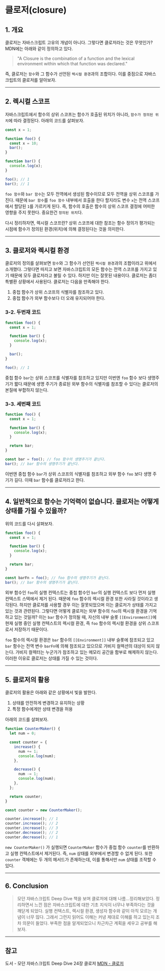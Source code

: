 # 클로저(closure)

## 1. 개요

클로저는 자바스크립트 고유의 개념이 아니다. 그렇다면 클로저라는 것은 무엇인가? MDN에는 아래와 같이 정의하고 있다.

> "A Closure is the combination of a function and the lexical environment within which that function was declared."

즉, 클로저는 `함수`와 그 함수가 선언된 `렉시컬 환경`과의 조합이다. 이를 중점으로 자바스크립트의 클로저를 알아보자.

---

## 2. 렉시컬 스코프

자바스크립트에서 함수의 상위 스코프는 함수가 호출된 위치가 아니라, `함수가 정의된 위치`에 따라 결정된다. 아래의 코드를 살펴보자.

```javascript
const x = 1;

function foo() {
  const x = 10;
  bar();
}

function bar() {
  console.log(x);
}

foo(); // 1
bar(); // 1
```

`foo 함수`와 `bar 함수`는 모두 전역에서 생성된 함수이므로 모두 전역을 상위 스코프를 가진다. 때문에 `bar 함수`를 `foo 함수` 내부에서 호출을 한다 할지라도 변수 `x`는 전역 스코프에서 할당된 `1`를 가르키게 된다. 즉, 함수의 호출은 함수의 상위 스코프 결정에 어떠한 영향을 주지 못한다. 중요한건 `정의된 위치`다.

다시 정리하자면, 렉시컬 스코프란? 상위 스코프에 대한 참조는 함수 정의가 평가되는 시점에 함수가 정의된 환경(위치)에 의해 결정된다는 것을 의미한다.

---

## 3. 클로저와 렉시컬 환경

클로저의 정의를 살펴보면 `함수`와 그 함수가 선언된 `렉시컬 환경`과의 조합이라고 위에서 소개했다. 그렇다면 따지고 보면 자바스크립트의 모든 함수는 전역 스코프를 가지고 있기 때문에 모두 클로저라고 불릴 수 있다. 하지만 이는 잘못된 내용이다. 클로저는 좀더 특별환 상황에서 사용된다. 클로저는 다음을 만족해야 한다.

1. 중첩 함수가 상위 스코프의 식별자를 참조하고 있다.
2. 중첩 함수가 외부 함수보다 더 오래 유지되어야 한다.

### 3-2. 두번재 코드

```javascript
function foo() {
  const x = 1;

  function bar() {
    console.log(x);
  }

  bar();
}

foo(); // 1
```

중첩 함수 `bar`는 상위 스코프를 식별자를 참조하고 있지만 이번엔 `foo` 함수 보다 생명주기가 짧다.때문에 생명 주기가 종료된 외부 함수의 식별자를 참조할 수 있다는 클로저의 본질에 부합하지 않는다.

### 3-3. 세번째 코드

```javascript
function foo() {
  const x = 1;

  function bar() {
    console.log(x);
  }

  return bar;
}

const bar = foo(); // foo 함수의 생명주기가 끝난다.
bar(); // bar 함수의 생명주기가 끝난다.
```

이번엔 중첩 함수 `bar`가 상위 스코프의 식별자를 참조하고 외부 함수 `foo` 보다 생명 주기가 길다. 이때 `bar` 함수를 클로저라고 한다.

---

## 4. 일반적으로 함수는 기억력이 없습니다. 클로저는 어떻게 상태를 가질 수 있을까?

위의 코드를 다시 살펴보자.

```javascript
function foo() {
  const x = 1;

  function bar() {
    console.log(x);
  }

  return bar;
}

const barFn = foo(); // foo 함수의 생명주기가 끝난다.
bar(); // bar 함수의 생명주기가 끝난다.
```

외부 함수인 `foo`의 실행 컨텍스트는 중첩 함수인 `bar`의 실행 컨텍스트 보다 먼저 실행 컨텍스트 스택에서 제거 된다. 때문에 `foo` 함수의 렉시컬 환경 또한 사라질 것이라고 생각된다. 하지만 클로저를 사용할 경우 이는 잘못되었으며 이는 클로저가 상태를 가지고 있는 것과 관련된다. 그렇다면 어떻게 클로저는 외부 함수의 `foo`의 렉시컬 환경을 기억하고 있는 것일까? 이는 `bar` 함수가 정의될 때, 자신의 내부 슬롯 `[[Environment]]`에 현재 실행 중인 실행 컨텍스트의 렉시컬 환경, 즉 `foo` 함수의 렉시컬 환경을 상위 스코프로서 저장하기 때문이다.

`foo` 함수의 렉시컬 환경은 `bar` 함수의 `[[Environment]]` 내부 슬롯에 참조되고 있고 `bar` 함수는 전역 변수 `barFn`에 의해 참조되고 있으므로 가비지 컬렉션의 대상이 되지 않는다. 가비지 컬렉터는 누군가가 참조하고 있는 메모리 공간을 함부로 해제하지 않는다. 이러한 이유로 클로저는 상태를 가질 수 있는 것이다.

---

## 5. 클로저의 활용

클로저의 활용은 아래와 같은 상황에서 빛을 발한다.

1. 상태를 안전하게 변경하고 유지하는 상황
2. 특정 함수에게만 상태 변경을 허용

아래의 코드를 살펴보자.

```javascript
function CounterMaker() {
  let num = 0;

  const counter = {
    increase() {
      num += 1;
      console.log(num);
    },

    decrease() {
      num -= 1;
      console.log(num);
    },
  };

  return counter;
}

const counter = new CounterMaker();

counter.increase(); // 1
counter.increase(); // 2
counter.increase(); // 3
counter.decrease(); // 2
counter.decrease(); // 1
```

`new CounterMaker()` 가 실행되면 `CounterMaker` 함수가 중첩 함수 `counter`를 반환하고 실행 컨텍스트에서 제거된다. 즉, `num` 상태를 외부에서 변경할 수 없게 된다. 또한 `counter` 객체에는 두 개의 메서드가 존재하는데, 이를 통해서만 `num` 상태를 조작할 수 있다.

---

## 6. Conclusion

> 모던 자바스크립트 Deep Dive 책을 보며 클로저에 대해 나름...정리해보았다. 정리하면서 느낀 점은 자바스크립트에 대한 기초 지식이 너무나 부족하다는 것을 깨닫게 되었다. 실행 컨텍스트, 렉시컬 환경, 생성자 함수와 같이 아직 모르는 개념이 너무 많다. 그래서 그런지 읽어도 이해는 커녕 제대로 이해를 하고 있는지 조차 의문이 들었다. 부족한 점을 알게되었으니 차근차근 계획을 세우고 공부를 해보자.

---

## 참고

도서 - 모던 자바스크립트 Deep Dive 24장 클로저
[MDN - 클로저](https://developer.mozilla.org/ko/docs/Web/JavaScript/Closures)
